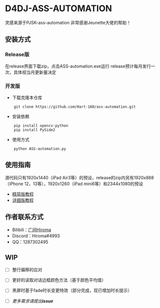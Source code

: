 # D4DJ-ASS-AUTOMATION

灵感来源于PJSK-ass-automation
非常感谢Jeunette大佬的帮助！

## 安装方式

### Release版

在release界面下载zip，点击ASS-automation.exe运行
release预计每月发行一次，具体视当月更新量决定

### 开发版

- 下载克隆本仓库

```shell
    git clone https://github.com/Hart-160/ass-automation.git
```

- 安装依赖

```shell
    pip install opencv-python
    pip install PySide2
```

- 使用方式

```shell
    python ASS-automation.py
```

## 使用指南

源代码只有1920x1440（iPad Air3等）的预设，release的zip内另有1920x888（iPhone 12，13等），1920x1260（iPad mini6等）和2344x1080的预设

- [精简版教程](https://www.bilibili.com/read/cv18462837)
- [详细版教程](https://docs.qq.com/doc/DTENkZGloYXNQZ01Y)

## 作者联系方式

- Bilibili：[广间Hiroma](https://space.bilibili.com/11889810)
- Discord：Hiroma#4993
- QQ：1287302495

## WIP

- [ ] 整行偏移的应对

- [ ] 更好的读取对话边框颜色方法（基于颜色平均值）

- [ ] 黑屏时基于fade时长变更特效（部分完成，现已增加时长提示）

- [ ] *更多需求请提出**issue***
